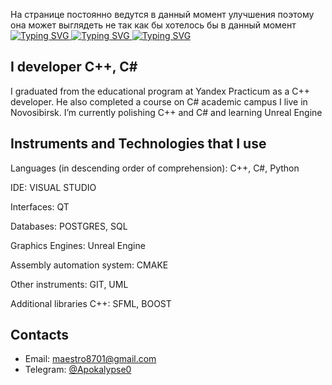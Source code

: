  На странице постоянно ведутся в данный момент улучшения поэтому она может выглядеть не так как бы хотелось бы в данный момент
<a href="https://git.io/typing-svg">
  <img src="https://readme-typing-svg.demolab.com?font=Fira+Code&pause=1000&color=0E44FD&background=FF8B3A00&center=true&width=870&height=100&lines=Hi%2C+Привет+я+Евгений" alt="Typing SVG" />
</a>
<a href="https://git.io/typing-svg">
  <img src="https://readme-typing-svg.demolab.com?font=Fira+Code&pause=1000&color=00FF00&background=FF8B3A00&center=true&width=870&height=100&lines=Добро+пожаловать+в+мой+профиль" alt="Typing SVG" />
</a>
<a href="https://git.io/typing-svg">
  <img src="https://readme-typing-svg.demolab.com?font=Fira+Code&pause=1000&color=FF0000&background=FF8B3A00&center=true&width=870&height=100&lines=Давай+кодировать+вместе!" alt="Typing SVG" />
</a>
## I developer C++, C#
I graduated from the educational program at Yandex Practicum as a C++ developer. He also completed a course on C# academic campus
I live in Novosibirsk.
I’m currently polishing C++ and С# and learning Unreal Engine

## Instruments and Technologies that I use
  Languages (in descending order of comprehension): C++, C#, Python
  
  IDE: VISUAL STUDIO
  
  Interfaces: QT
  
  Databases: POSTGRES, SQL
  
  Graphics Engines: Unreal Engine
  
  Assembly automation system: CMAKE
  
  Other instruments: GIT, UML
  
  Additional libraries C++: SFML, BOOST

## Contacts
- Email: [maestro8701@gmail.com](maestro8701@gmail.com)
- Telegram: [@Apokalypse0](@Apokalypse0)


<!--
**Maestro8701/Maestro8701** is a ✨ _special_ ✨ repository because its `README.md` (this file) appears on your GitHub profile.

Here are some ideas to get you started:

- 🔭 I’m currently working on ...
- 🌱 I’m currently learning ...
- 👯 I’m looking to collaborate on ...
- 🤔 I’m looking for help with ...
- 💬 Ask me about ...
- 📫 How to reach me: ...
- 😄 Pronouns: ...
- ⚡ Fun fact: ...
-->
